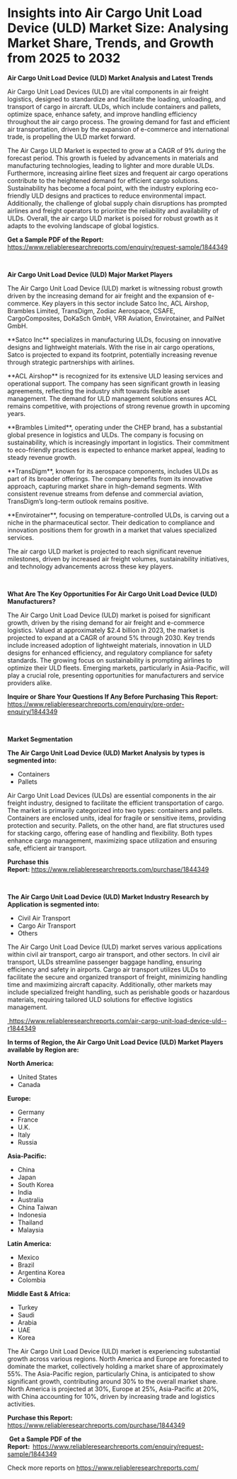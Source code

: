 <p><h1>Insights into Air Cargo Unit Load Device (ULD) Market Size: Analysing Market Share, Trends, and Growth from 2025 to 2032</h1></p><p><strong>Air Cargo Unit Load Device (ULD) Market Analysis and Latest Trends</strong></p>
<p><p>Air Cargo Unit Load Devices (ULD) are vital components in air freight logistics, designed to standardize and facilitate the loading, unloading, and transport of cargo in aircraft. ULDs, which include containers and pallets, optimize space, enhance safety, and improve handling efficiency throughout the air cargo process. The growing demand for fast and efficient air transportation, driven by the expansion of e-commerce and international trade, is propelling the ULD market forward.</p><p>The Air Cargo ULD Market is expected to grow at a CAGR of 9% during the forecast period. This growth is fueled by advancements in materials and manufacturing technologies, leading to lighter and more durable ULDs. Furthermore, increasing airline fleet sizes and frequent air cargo operations contribute to the heightened demand for efficient cargo solutions. Sustainability has become a focal point, with the industry exploring eco-friendly ULD designs and practices to reduce environmental impact. Additionally, the challenge of global supply chain disruptions has prompted airlines and freight operators to prioritize the reliability and availability of ULDs. Overall, the air cargo ULD market is poised for robust growth as it adapts to the evolving landscape of global logistics.</p></p>
<p><strong>Get a Sample PDF of the Report:&nbsp;</strong> <a href="https://www.reliableresearchreports.com/enquiry/request-sample/1844349?utm_campaign=2196&utm_medium=2&utm_source=Github&utm_content=ia&utm_term=28022025&utm_id=air-cargo-unit-load-device-uld">https://www.reliableresearchreports.com/enquiry/request-sample/1844349</a></p>
<p>&nbsp;</p>
<p><strong>Air Cargo Unit Load Device (ULD) Major Market Players</strong></p>
<p><p>The Air Cargo Unit Load Device (ULD) market is witnessing robust growth driven by the increasing demand for air freight and the expansion of e-commerce. Key players in this sector include Satco Inc, ACL Airshop, Brambles Limited, TransDigm, Zodiac Aerospace, CSAFE, CargoComposites, DoKaSch GmbH, VRR Aviation, Envirotainer, and PalNet GmbH.</p><p>**Satco Inc** specializes in manufacturing ULDs, focusing on innovative designs and lightweight materials. With the rise in air cargo operations, Satco is projected to expand its footprint, potentially increasing revenue through strategic partnerships with airlines.</p><p>**ACL Airshop** is recognized for its extensive ULD leasing services and operational support. The company has seen significant growth in leasing agreements, reflecting the industry shift towards flexible asset management. The demand for ULD management solutions ensures ACL remains competitive, with projections of strong revenue growth in upcoming years.</p><p>**Brambles Limited**, operating under the CHEP brand, has a substantial global presence in logistics and ULDs. The company is focusing on sustainability, which is increasingly important in logistics. Their commitment to eco-friendly practices is expected to enhance market appeal, leading to steady revenue growth.</p><p>**TransDigm**, known for its aerospace components, includes ULDs as part of its broader offerings. The company benefits from its innovative approach, capturing market share in high-demand segments. With consistent revenue streams from defense and commercial aviation, TransDigm’s long-term outlook remains positive.</p><p>**Envirotainer**, focusing on temperature-controlled ULDs, is carving out a niche in the pharmaceutical sector. Their dedication to compliance and innovation positions them for growth in a market that values specialized services.</p><p>The air cargo ULD market is projected to reach significant revenue milestones, driven by increased air freight volumes, sustainability initiatives, and technology advancements across these key players.</p></p>
<p>&nbsp;</p>
<p><strong>What Are The Key Opportunities For Air Cargo Unit Load Device (ULD) Manufacturers?</strong></p>
<p><p>The Air Cargo Unit Load Device (ULD) market is poised for significant growth, driven by the rising demand for air freight and e-commerce logistics. Valued at approximately $2.4 billion in 2023, the market is projected to expand at a CAGR of around 5% through 2030. Key trends include increased adoption of lightweight materials, innovation in ULD designs for enhanced efficiency, and regulatory compliance for safety standards. The growing focus on sustainability is prompting airlines to optimize their ULD fleets. Emerging markets, particularly in Asia-Pacific, will play a crucial role, presenting opportunities for manufacturers and service providers alike.</p></p>
<p><strong>Inquire or Share Your Questions If Any Before Purchasing This Report:</strong> <a href="https://www.reliableresearchreports.com/enquiry/pre-order-enquiry/1844349?utm_campaign=2196&utm_medium=2&utm_source=Github&utm_content=ia&utm_term=28022025&utm_id=air-cargo-unit-load-device-uld">https://www.reliableresearchreports.com/enquiry/pre-order-enquiry/1844349</a></p>
<p>&nbsp;</p>
<p><strong>Market Segmentation</strong></p>
<p><strong>The Air Cargo Unit Load Device (ULD) Market Analysis by types is segmented into:</strong></p>
<p><ul><li>Containers</li><li>Pallets</li></ul></p>
<p><p>Air Cargo Unit Load Devices (ULDs) are essential components in the air freight industry, designed to facilitate the efficient transportation of cargo. The market is primarily categorized into two types: containers and pallets. Containers are enclosed units, ideal for fragile or sensitive items, providing protection and security. Pallets, on the other hand, are flat structures used for stacking cargo, offering ease of handling and flexibility. Both types enhance cargo management, maximizing space utilization and ensuring safe, efficient air transport.</p></p>
<p><strong>Purchase this Report:&nbsp;</strong><a href="https://www.reliableresearchreports.com/purchase/1844349?utm_campaign=2196&utm_medium=2&utm_source=Github&utm_content=ia&utm_term=28022025&utm_id=air-cargo-unit-load-device-uld">https://www.reliableresearchreports.com/purchase/1844349</a></p>
<p>&nbsp;</p>
<p><strong>The Air Cargo Unit Load Device (ULD) Market Industry Research by Application is segmented into:</strong></p>
<p><ul><li>Civil Air Transport</li><li>Cargo Air Transport</li><li>Others</li></ul></p>
<p><p>The Air Cargo Unit Load Device (ULD) market serves various applications within civil air transport, cargo air transport, and other sectors. In civil air transport, ULDs streamline passenger baggage handling, ensuring efficiency and safety in airports. Cargo air transport utilizes ULDs to facilitate the secure and organized transport of freight, minimizing handling time and maximizing aircraft capacity. Additionally, other markets may include specialized freight handling, such as perishable goods or hazardous materials, requiring tailored ULD solutions for effective logistics management.</p></p>
<p><a href="https://www.reliableresearchreports.com/air-cargo-unit-load-device-uld--r1844349?utm_campaign=2196&utm_medium=2&utm_source=Github&utm_content=ia&utm_term=28022025&utm_id=air-cargo-unit-load-device-uld">&nbsp;https://www.reliableresearchreports.com/air-cargo-unit-load-device-uld--r1844349</a></p>
<p><strong>In terms of Region, the Air Cargo Unit Load Device (ULD) Market Players available by Region are:</strong></p>
<p>
    <p> <strong> North America: </strong>
        <ul>
            <li>United States</li>
            <li>Canada</li>
        </ul>
        </p> 
    <p> <strong> Europe: </strong>
        <ul>
            <li>Germany</li>
            <li>France</li>
            <li>U.K.</li>
            <li>Italy</li>
            <li>Russia</li>
        </ul>
        </p> 
    <p> <strong> Asia-Pacific: </strong>
        <ul>
            <li>China</li>
            <li>Japan</li>
            <li>South Korea</li>
            <li>India</li>
            <li>Australia</li>
            <li>China Taiwan</li>
            <li>Indonesia</li>
            <li>Thailand</li>
            <li>Malaysia</li>
        </ul>
        </p> 
    <p> <strong> Latin America: </strong>
        <ul>
            <li>Mexico</li>
            <li>Brazil</li>
            <li>Argentina Korea</li>
            <li>Colombia</li>
        </ul>
        </p> 
    <p> <strong> Middle East & Africa: </strong>
        <ul>
            <li>Turkey</li>
            <li>Saudi</li>
            <li>Arabia</li>
            <li>UAE</li>
            <li>Korea</li>
        </ul>
    </p>
    </p>
<p><p>The Air Cargo Unit Load Device (ULD) market is experiencing substantial growth across various regions. North America and Europe are forecasted to dominate the market, collectively holding a market share of approximately 55%. The Asia-Pacific region, particularly China, is anticipated to show significant growth, contributing around 30% to the overall market share. North America is projected at 30%, Europe at 25%, Asia-Pacific at 20%, with China accounting for 10%, driven by increasing trade and logistics activities.</p></p>
<p><strong>Purchase this Report: </strong><a href="https://www.reliableresearchreports.com/purchase/1844349?utm_campaign=2196&utm_medium=2&utm_source=Github&utm_content=ia&utm_term=28022025&utm_id=air-cargo-unit-load-device-uld">https://www.reliableresearchreports.com/purchase/1844349</a></p>
<p>&nbsp;<strong>Get a Sample PDF of the Report:&nbsp;&nbsp;</strong><a href="https://www.reliableresearchreports.com/enquiry/request-sample/1844349?utm_campaign=2196&utm_medium=2&utm_source=Github&utm_content=ia&utm_term=28022025&utm_id=air-cargo-unit-load-device-uld">https://www.reliableresearchreports.com/enquiry/request-sample/1844349</a></p>
<p><strong></strong></p>
<p>Check more reports on <a href="https://www.reliableresearchreports.com/?utm_campaign=2196&utm_medium=2&utm_source=Github&utm_content=ia&utm_term=28022025&utm_id=air-cargo-unit-load-device-uld">https://www.reliableresearchreports.com/</a></p>